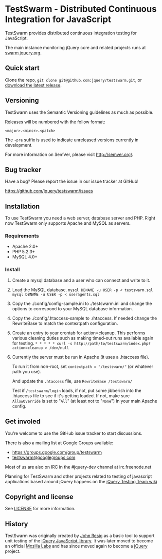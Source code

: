 TestSwarm - Distributed Continuous Integration for JavaScript
=================

TestSwarm provides distributed continuous integration testing for JavaScript.

The main instance monitoring jQuery core and related projects runs at
[swarm.jquery.org](http://swarm.jquery.org/).



Quick start
----------

Clone the repo, `git clone git@github.com:jquery/testswarm.git`, or [download
the latest release](https://github.com/jquery/testswarm/zipball/master).



Versioning
----------

TestSwarm uses the Semantic Versioning guidelines as much as possible.

Releases will be numbered with the follow format:

`<major>.<minor>.<patch>`

The `-pre` suffix is used to indicate unreleased versions currently in
development.

For more information on SemVer, please visit http://semver.org/.



Bug tracker
-----------

Have a bug? Please report the issue in our issue tracker at GitHub!

https://github.com/jquery/testswarm/issues



Installation
-----------

To use TestSwarm you need a web server, database server and PHP. Right now
TestSwarm only supports Apache and MySQL as servers.

### Requirements

* Apache 2.0+
* PHP 5.2.3+
* MySQL 4.0+

### Install

1. Create a mysql database and a user who can connect and write to it.

2. Load the MySQL database.
   `mysql DBNAME -u USER -p < testswarm.sql`
   `mysql DBNAME -u USER -p < useragents.sql`

3. Copy the ./config/config-sample.ini to ./testswarm.ini and change the
   options to correspond to your MySQL database information.

4. Copy the ./config/.htaccess-sample to ./htaccess. If needed change the
   RewriteBase to match the contextpath configuration.

5. Create an entry to your crontab for action=cleanup. This performs various
   cleaning duties such as making timed-out runs available again for testing.
   `* * * * * curl -s http://path/to/testswarm/index.php?action=cleanup > /dev/null`

6. Currently the server must be run in Apache (it uses a .htaccess file).

   To run it from non-root, set `contextpath = "/testswarm/"` (or whatever
   path you use).

   And update the `.htaccess` file, use `RewriteBase /testswarm/`

   Test if `/testswarm/login` loads, if not, put some jibberish into the
   .htaccess file to see if it's getting loaded. If not, make sure
   `AllowOverride` is set to "`All`" (at least not to "`None`") in your main
   Apache config.



Get involed
---------------------

You're welcome to use the GitHub issue tracker to start discussions.

There is also a mailing list at Google Groups available:

* https://groups.google.com/group/testswarm
* testswarm@googlegroups.com

Most of us are also on IRC in the #jquery-dev channel at irc.freenode.net

Planning for TestSwarm and other projects related to testing of javascript
applications based around jQuery happens on the [jQuery Testing Team
wiki](http://jquerytesting.pbworks.com)



Copyright and license
---------------------

See [LICENSE](https://raw.github.com/jquery/testswarm/master/LICENSE) for more
information.



History
---------------------

TestSwarm was originally created by [John Resig](http://ejohn.org/) as a basic
tool to support unit testing of the [jQuery JavaScript
library](http://jquery.com). It was later moved to become an official [Mozilla
Labs](http://labs.mozilla.com/) and has since moved again to become a
[jQuery](http://jquery.org/) project.
